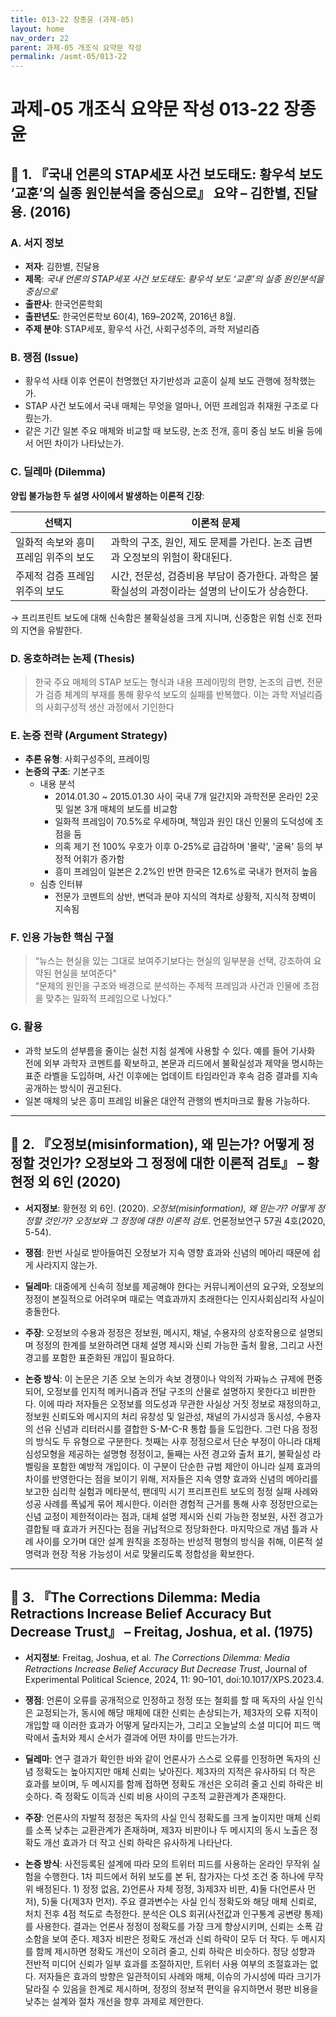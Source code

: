 ```yaml
---
title: 013-22 장종윤 (과제-05)
layout: home
nav_order: 22
parent: 과제-05 개조식 요약문 작성
permalink: /asmt-05/013-22
---
```


# 과제-05 개조식 요약문 작성 013-22 장종윤 

## 📘 1. 『국내 언론의 STAP세포 사건 보도태도: 황우석 보도 ‘교훈’의 실종 원인분석을 중심으로』 요약 – 김한별, 진달용. (2016)

### A. 서지 정보  
- **저자**: 김한별, 진달용  
- **제목**: *국내 언론의 STAP세포 사건 보도태도: 황우석 보도 ‘교훈’의 실종 원인분석을 중심으로*  
- **출판사**: 한국언론학회  
- **출판년도**: 한국언론학보 60(4), 169–202쪽, 2016년 8월.  
- **주제 분야**: STAP세포, 황우석 사건, 사회구성주의, 과학 저널리즘


### B. 쟁점 (Issue)  
- 황우석 사태 이후 언론이 천명했던 자기반성과 교훈이 실제 보도 관행에 정착했는가.
- STAP 사건 보도에서 국내 매체는 무엇을 얼마나, 어떤 프레임과 취재원 구조로 다뤘는가.
- 같은 기간 일본 주요 매체와 비교할 때 보도량, 논조 전개, 흥미 중심 보도 비율 등에서 어떤 차이가 나타났는가.


### C. 딜레마 (Dilemma)  
**양립 불가능한 두 설명 사이에서 발생하는 이론적 긴장**:

| 선택지 | 이론적 문제 |
|--------|-------------|
| 일화적 속보와 흥미 프레임 위주의 보도 | 과학의 구조, 원인, 제도 문제를 가린다. 논조 급변과 오정보의 위험이 확대된다.  |
| 주제적 검증 프레임 위주의 보도 | 시간, 전문성, 검증비용 부담이 증가한다. 과학은 불확실성의 과정이라는 설명의 난이도가 상승한다.  |

→ 프리프린트 보도에 대해 신속함은 불확실성을 크게 지니며, 신중함은 위험 신호 전파의 지연을 유발한다. 


### D. 옹호하려는 논제 (Thesis)  
> 한국 주요 매체의 STAP 보도는 형식과 내용 프레이밍의 편향, 논조의 급변, 전문가 검증 체계의 부재를 통해 황우석 보도의 실패를 반복했다. 이는 과학 저널리즘의 사회구성적 생산 과정에서 기인한다

### E. 논증 전략 (Argument Strategy)  
- **추론 유형**: 사회구성주의, 프레이밍  
- **논증의 구조**:
  기본구조
  - 내용 분석
    - 2014.01.30 ~ 2015.01.30 사이 국내 7개 일간지와 과학전문 온라인 2곳 및 일본 3개 매체의 보도를 비교함
    - 일화적 프레임이 70.5%로 우세하며, 책임과 원인 대신 인물의 도덕성에 초점을 둠
    - 의혹 제기 전 100% 우호가 이후 0-25%로 급감하며 '몰락', '굴욕' 등의 부정적 어휘가 증가함
    - 흥미 프레임이 일본은 2.2%인 반면 한국은 12.6%로 국내가 현저히 높음
  - 심층 인터뷰
    - 전문가 코멘트의 상반, 변덕과 분야 지식의 격차로 상황적, 지식적 장벽이 지속됨

### F. 인용 가능한 핵심 구절
> “뉴스는 현실을 있는 그대로 보여주기보다는 현실의 일부분을 선택, 강조하여 요약된 현실을 보여준다"  
> “문제의 원인을 구조와 배경으로 분석하는 주제적 프레임과 사건과 인물에 초점을 맞추는 일화적 프레임으로 나눴다."


### G. 활용
- 과학 보도의 섣부름을 줄이는 실천 지침 설계에 사용할 수 있다. 예를 들어 기사화 전에 외부 과학자 코멘트를 확보하고, 본문과 리드에서 불확실성과 제약을 명시하는 표준 라벨을 도입하며, 사건 이후에는 업데이트 타임라인과 후속 검증 결과를 지속 공개하는 방식이 권고된다. 
- 일본 매체의 낮은 흥미 프레임 비율은 대안적 관행의 벤치마크로 활용 가능하다.

---

## 📘 2. 『오정보(misinformation), 왜 믿는가? 어떻게 정정할 것인가? 오정보와 그 정정에 대한 이론적 검토』 – 황현정 외 6인 (2020)

- **서지정보**: 황현정 외 6인. (2020). *오정보(misinformation), 왜 믿는가? 어떻게 정정할 것인가? 오정보와 그 정정에 대한 이론적 검토*. 언론정보연구 57권 4호(2020, 5-54).

- **쟁점**: 한번 사실로 받아들여진 오정보가 지속 영향 효과와 신념의 메아리 때문에 쉽게 사라지지 않는가.  
- **딜레마**: 대중에게 신속히 정보를 제공해야 한다는 커뮤니케이션의 요구와, 오정보의 정정이 본질적으로 어려우며 때로는 역효과까지 초래한다는 인지사회심리적 사실이 충돌한다.
- **주장**: 오정보의 수용과 정정은 정보원, 메시지, 채널, 수용자의 상호작용으로 설명되며 정정의 한계를 보완하려면 대체 설명 제시와 신뢰 가능한 출처 활용, 그리고 사전 경고를 포함한 표준화된 개입이 필요하다.  
- **논증 방식**: 이 논문은 기존 오보 논의가 속보 경쟁이나 악의적 가짜뉴스 규제에 편중되어, 오정보를 인지적 메커니즘과 전달 구조의 산물로 설명하지 못한다고 비판한다. 이에 따라 저자들은 오정보를 의도성과 무관한 사실상 거짓 정보로 재정의하고, 정보원 신뢰도와 메시지의 처리 유창성 및 일관성, 채널의 가시성과 동시성, 수용자의 선유 신념과 리터러시를 결합한 S-M-C-R 통합 틀을 도입한다. 그런 다음 정정의 방식도 두 유형으로 구분한다. 첫째는 사후 정정으로서 단순 부정이 아니라 대체 심성모형을 제공하는 설명형 정정이고, 둘째는 사전 경고와 출처 표기, 불확실성 라벨링을 포함한 예방적 개입이다. 이 구분이 단순한 규범 제안이 아니라 실제 효과의 차이를 반영한다는 점을 보이기 위해, 저자들은 지속 영향 효과와 신념의 메아리를 보고한 심리학 실험과 메타분석, 팬데믹 시기 프리프린트 보도의 정정 실패 사례와 성공 사례를 폭넓게 묶어 제시한다. 이러한 경험적 근거를 통해 사후 정정만으로는 신념 교정이 제한적이라는 점과, 대체 설명 제시와 신뢰 가능한 정보원, 사전 경고가 결합될 때 효과가 커진다는 점을 귀납적으로 정당화한다. 마지막으로 개념 틀과 사례 사이를 오가며 대안 설계 원칙을 조정하는 반성적 평형의 방식을 취해, 이론적 설명력과 현장 적용 가능성이 서로 맞물리도록 정합성을 확보한다.

---

## 📘 3. 『The Corrections Dilemma: Media Retractions Increase Belief Accuracy But Decrease Trust』 – Freitag, Joshua, et al. (1975)

- **서지정보**: Freitag, Joshua, et al. *The Corrections Dilemma: Media Retractions Increase Belief Accuracy But Decrease Trust*, Journal of Experimental Political Science, 2024, 11: 90–101, doi:10.1017/XPS.2023.4.

- **쟁점**: 언론이 오류를 공개적으로 인정하고 정정 또는 철회를 할 때 독자의 사실 인식은 교정되는가, 동시에 해당 매체에 대한 신뢰는 손상되는가, 제3자의 오류 지적이 개입할 때 이러한 효과가 어떻게 달라지는가, 그리고 오늘날의 소셜 미디어 피드 맥락에서 출처와 제시 순서가 결과에 어떤 차이를 만드는가가.  
- **딜레마**: 연구 결과가 확인한 바와 같이 언론사가 스스로 오류를 인정하면 독자의 신념 정확도는 높아지지만 매체 신뢰는 낮아진다. 제3자의 지적은 유사하되 더 작은 효과를 보이며, 두 메시지를 함께 접하면 정확도 개선은 오히려 줄고 신뢰 하락은 비슷하다. 즉 정확도 이득과 신뢰 비용 사이의 구조적 교환관계가 존재한다.  
- **주장**: 언론사의 자발적 정정은 독자의 사실 인식 정확도를 크게 높이지만 매체 신뢰를 소폭 낮추는 교환관계가 존재하며, 제3자 비판이나 두 메시지의 동시 노출은 정확도 개선 효과가 더 작고 신뢰 하락은 유사하게 나타난다.  
- **논증 방식**: 사전등록된 설계에 따라 모의 트위터 피드를 사용하는 온라인 무작위 실험을 수행한다. 1차 피드에서 허위 보도를 본 뒤, 참가자는 다섯 조건 중 하나에 무작위 배정된다. 1) 정정 없음, 2)언론사 자체 정정, 3)제3자 비판, 4)둘 다(언론사 먼저), 5)둘 다(제3자 먼저). 주요 결과변수는 사실 인식 정확도와 해당 매체 신뢰로, 처치 전후 4점 척도로 측정한다. 분석은 OLS 회귀(사전값과 인구통계 공변량 통제)를 사용한다. 결과는 언론사 정정이 정확도를 가장 크게 향상시키며, 신뢰는 소폭 감소함을 보여 준다. 제3자 비판은 정확도 개선과 신뢰 하락이 모두 더 작다. 두 메시지를 함께 제시하면 정확도 개선이 오히려 줄고, 신뢰 하락은 비슷하다. 정당 성향과 전반적 미디어 신뢰가 일부 효과를 조절하지만, 트위터 사용 여부의 조절효과는 없다. 저자들은 효과의 방향은 일관적이되 사례와 매체, 이슈의 가시성에 따라 크기가 달라질 수 있음을 한계로 제시하며, 정정의 정보적 편익을 유지하면서 평판 비용을 낮추는 설계와 절차 개선을 향후 과제로 제안한다.

